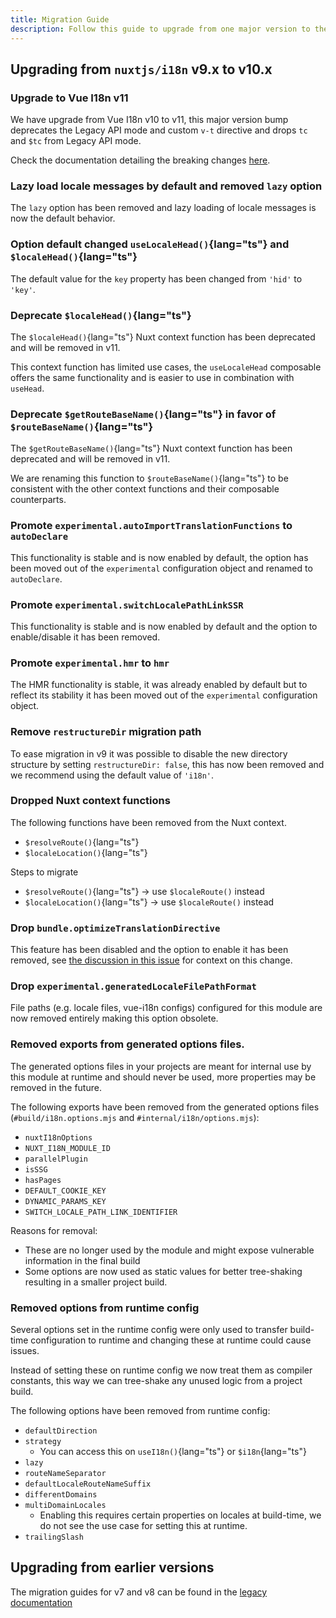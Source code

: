 ```yaml
---
title: Migration Guide
description: Follow this guide to upgrade from one major version to the other.
---
```


## Upgrading from `nuxtjs/i18n` v9.x to v10.x

### Upgrade to Vue I18n v11
We have upgrade from Vue I18n v10 to v11, this major version bump deprecates the Legacy API mode and custom `v-t` directive and drops `tc` and `$tc` from Legacy API mode.

Check the documentation detailing the breaking changes [here](https://vue-i18n.intlify.dev/guide/migration/breaking11.html).

### Lazy load locale messages by default and removed `lazy` option
The `lazy` option has been removed and lazy loading of locale messages is now the default behavior.

### Option default changed `useLocaleHead()`{lang="ts"} and `$localeHead()`{lang="ts"}
The default value for the `key` property has been changed from `'hid'` to `'key'`.

### Deprecate `$localeHead()`{lang="ts"}
The `$localeHead()`{lang="ts"} Nuxt context function has been deprecated and will be removed in v11. 

This context function has limited use cases, the `useLocaleHead` composable offers the same functionality and is easier to use in combination with `useHead`.

### Deprecate `$getRouteBaseName()`{lang="ts"} in favor of `$routeBaseName()`{lang="ts"}
The `$getRouteBaseName()`{lang="ts"} Nuxt context function has been deprecated and will be removed in v11. 

We are renaming this function to `$routeBaseName()`{lang="ts"} to be consistent with the other context functions and their composable counterparts.

### Promote `experimental.autoImportTranslationFunctions` to `autoDeclare`
This functionality is stable and is now enabled by default, the option has been moved out of the `experimental` configuration object and renamed to `autoDeclare`.

### Promote `experimental.switchLocalePathLinkSSR`
This functionality is stable and is now enabled by default and the option to enable/disable it has been removed.

### Promote `experimental.hmr` to `hmr`
The HMR functionality is stable, it was already enabled by default but to reflect its stability it has been moved out of the `experimental` configuration object.

### Remove `restructureDir` migration path
To ease migration in v9 it was possible to disable the new directory structure by setting `restructureDir: false`, this has now been removed and we recommend using the default value of `'i18n'`.

### Dropped Nuxt context functions

The following functions have been removed from the Nuxt context.
* `$resolveRoute()`{lang="ts"}
* `$localeLocation()`{lang="ts"}

Steps to migrate
* `$resolveRoute()`{lang="ts"} -> use `$localeRoute()` instead
* `$localeLocation()`{lang="ts"} -> use `$localeRoute()` instead

### Drop `bundle.optimizeTranslationDirective`
This feature has been disabled and the option to enable it has been removed, see [the discussion in this issue](https://github.com/nuxt-modules/i18n/issues/3238#issuecomment-2672492536) for context on this change.

### Drop `experimental.generatedLocaleFilePathFormat`
File paths (e.g. locale files, vue-i18n configs) configured for this module are now removed entirely making this option obsolete.

### Removed exports from generated options files.
The generated options files in your projects are meant for internal use by this module at runtime and should never be used, more properties may be removed in the future.

The following exports have been removed from the generated options files (`#build/i18n.options.mjs` and `#internal/i18n/options.mjs`):
* `nuxtI18nOptions`
* `NUXT_I18N_MODULE_ID`
* `parallelPlugin`
* `isSSG`
* `hasPages`
* `DEFAULT_COOKIE_KEY`
* `DYNAMIC_PARAMS_KEY`
* `SWITCH_LOCALE_PATH_LINK_IDENTIFIER`

Reasons for removal: 
* These are no longer used by the module and might expose vulnerable information in the final build
* Some options are now used as static values for better tree-shaking resulting in a smaller project build.

### Removed options from runtime config
Several options set in the runtime config were only used to transfer build-time configuration to runtime and changing these at runtime could cause issues.

Instead of setting these on runtime config we now treat them as compiler constants, this way we can tree-shake any unused logic from a project build.

The following options have been removed from runtime config:
* `defaultDirection`
* `strategy`
  * You can access this on `useI18n()`{lang="ts"} or `$i18n`{lang="ts"}
* `lazy`
* `routeNameSeparator`
* `defaultLocaleRouteNameSuffix`
* `differentDomains`
* `multiDomainLocales`
  * Enabling this requires certain properties on locales at build-time, we do not see the use case for setting this at runtime.
* `trailingSlash`


## Upgrading from earlier versions
The migration guides for v7 and v8 can be found in the [legacy documentation](https://v9.i18n.nuxtjs.org/docs/guide/migrating)
